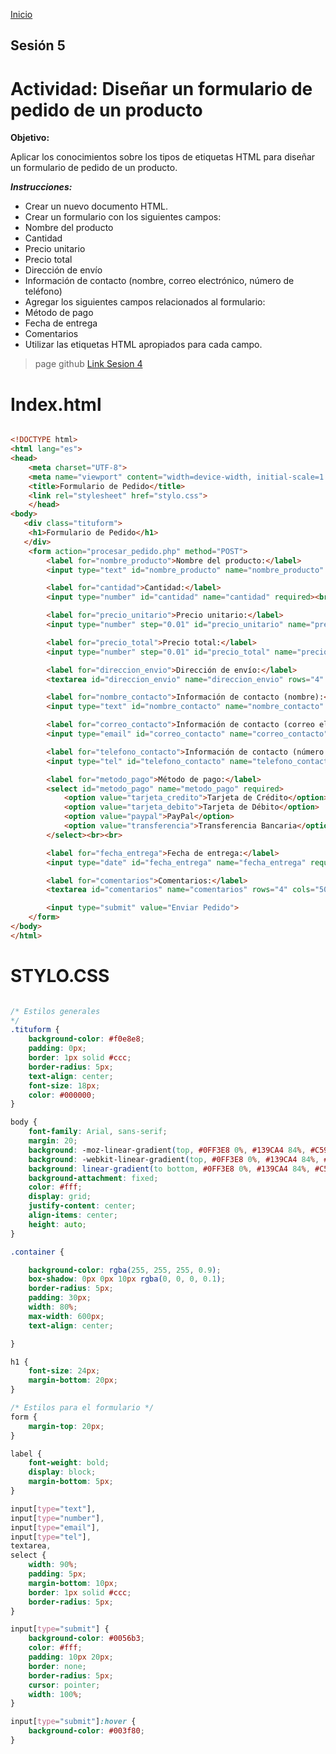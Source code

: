 <!-- No borrar o modificar -->
[Inicio](./index.md)

## Sesión 5 


<!-- Su documentación aquí -->


# Actividad: Diseñar un formulario de pedido de un producto
__Objetivo:__

Aplicar los conocimientos sobre los tipos de etiquetas HTML para diseñar un formulario de pedido de un producto.

__*Instrucciones:*__

- Crear un nuevo documento HTML.
- Crear un formulario con los siguientes campos:
- Nombre del producto
- Cantidad
- Precio unitario
- Precio total
- Dirección de envío
- Información de contacto (nombre, correo electrónico, número de teléfono)
- Agregar los siguientes campos relacionados al formulario:
- Método de pago
- Fecha de entrega
- Comentarios
- Utilizar las etiquetas HTML apropiados para cada campo.

>page github
[Link Sesion 4](https://cokain3.github.io/sesion3/) 

# Index.html

~~~html

<!DOCTYPE html>
<html lang="es">
<head>
    <meta charset="UTF-8">
    <meta name="viewport" content="width=device-width, initial-scale=1.0">
    <title>Formulario de Pedido</title>
    <link rel="stylesheet" href="stylo.css">
    </head>
<body>
   <div class="tituform">
    <h1>Formulario de Pedido</h1>
   </div> 
    <form action="procesar_pedido.php" method="POST">
        <label for="nombre_producto">Nombre del producto:</label>
        <input type="text" id="nombre_producto" name="nombre_producto" required><br><br>

        <label for="cantidad">Cantidad:</label>
        <input type="number" id="cantidad" name="cantidad" required><br><br>

        <label for="precio_unitario">Precio unitario:</label>
        <input type="number" step="0.01" id="precio_unitario" name="precio_unitario" required><br><br>

        <label for="precio_total">Precio total:</label>
        <input type="number" step="0.01" id="precio_total" name="precio_total" required><br><br>

        <label for="direccion_envio">Dirección de envío:</label>
        <textarea id="direccion_envio" name="direccion_envio" rows="4" cols="50" required></textarea><br><br>

        <label for="nombre_contacto">Información de contacto (nombre):</label>
        <input type="text" id="nombre_contacto" name="nombre_contacto" required><br><br>

        <label for="correo_contacto">Información de contacto (correo electrónico):</label>
        <input type="email" id="correo_contacto" name="correo_contacto" required><br><br>

        <label for="telefono_contacto">Información de contacto (número de teléfono):</label>
        <input type="tel" id="telefono_contacto" name="telefono_contacto" required><br><br>

        <label for="metodo_pago">Método de pago:</label>
        <select id="metodo_pago" name="metodo_pago" required>
            <option value="tarjeta_credito">Tarjeta de Crédito</option>
            <option value="tarjeta_debito">Tarjeta de Débito</option>
            <option value="paypal">PayPal</option>
            <option value="transferencia">Transferencia Bancaria</option>
        </select><br><br>

        <label for="fecha_entrega">Fecha de entrega:</label>
        <input type="date" id="fecha_entrega" name="fecha_entrega" required><br><br>

        <label for="comentarios">Comentarios:</label>
        <textarea id="comentarios" name="comentarios" rows="4" cols="50"></textarea><br><br>

        <input type="submit" value="Enviar Pedido">
    </form>
</body>
</html>

~~~

# STYLO.CSS

~~~css

/* Estilos generales
*/
.tituform {
    background-color: #f0e8e8;
    padding: 0px;
    border: 1px solid #ccc;
    border-radius: 5px;
    text-align: center;
    font-size: 18px;
    color: #000000;
}

body {
    font-family: Arial, sans-serif;
    margin: 20;
    background: -moz-linear-gradient(top, #0FF3E8 0%, #139CA4 84%, #C59237 100%);
    background: -webkit-linear-gradient(top, #0FF3E8 0%, #139CA4 84%, #C59237 100%);
    background: linear-gradient(to bottom, #0FF3E8 0%, #139CA4 84%, #C59237 100%);
    background-attachment: fixed;
    color: #fff;
    display: grid;
    justify-content: center;
    align-items: center;
    height: auto;
}

.container {

    background-color: rgba(255, 255, 255, 0.9);
    box-shadow: 0px 0px 10px rgba(0, 0, 0, 0.1);
    border-radius: 5px;
    padding: 30px;
    width: 80%;
    max-width: 600px;
    text-align: center;

}

h1 {
    font-size: 24px;
    margin-bottom: 20px;
}

/* Estilos para el formulario */
form {
    margin-top: 20px;
}

label {
    font-weight: bold;
    display: block;
    margin-bottom: 5px;
}

input[type="text"],
input[type="number"],
input[type="email"],
input[type="tel"],
textarea,
select {
    width: 90%;
    padding: 5px;
    margin-bottom: 10px;
    border: 1px solid #ccc;
    border-radius: 5px;
}

input[type="submit"] {
    background-color: #0056b3;
    color: #fff;
    padding: 10px 20px;
    border: none;
    border-radius: 5px;
    cursor: pointer;
    width: 100%;
}

input[type="submit"]:hover {
    background-color: #003f80;
}

~~~
